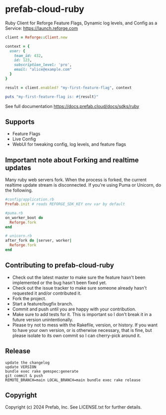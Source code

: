 # prefab-cloud-ruby

Ruby Client for Reforge Feature Flags, Dynamic log levels, and Config as a Service: https://launch.reforge.com

```ruby
client = Reforge::Client.new

context = {
  user: {
    team_id: 432,
    id: 123,
    subscription_level: 'pro',
    email: "alice@example.com"
  }
}

result = client.enabled? "my-first-feature-flag", context

puts "my-first-feature-flag is: #{result}"
```

See full documentation https://docs.prefab.cloud/docs/sdks/ruby

## Supports

- Feature Flags
- Live Config
- WebUI for tweaking config, log levels, and feature flags

## Important note about Forking and realtime updates

Many ruby web servers fork. When the process is forked, the current realtime update stream is disconnected. If you're using Puma or Unicorn, do the following.

```ruby
#config/application.rb
Prefab.init # reads REFORGE_SDK_KEY env var by default
```

```ruby
#puma.rb
on_worker_boot do
  Reforge.fork
end
```

```ruby
# unicorn.rb
after_fork do |server, worker|
  Reforge.fork
end
```



## Contributing to prefab-cloud-ruby

- Check out the latest master to make sure the feature hasn't been implemented or the bug hasn't been fixed yet.
- Check out the issue tracker to make sure someone already hasn't requested it and/or contributed it.
- Fork the project.
- Start a feature/bugfix branch.
- Commit and push until you are happy with your contribution.
- Make sure to add tests for it. This is important so I don't break it in a future version unintentionally.
- Please try not to mess with the Rakefile, version, or history. If you want to have your own version, or is otherwise necessary, that is fine, but please isolate to its own commit so I can cherry-pick around it.

## Release

```shell
update the changelog
update VERSION
bundle exec rake gemspec:generate
git commit & push
REMOTE_BRANCH=main LOCAL_BRANCH=main bundle exec rake release
```

## Copyright

Copyright (c) 2024 Prefab, Inc. See LICENSE.txt for further details.

[semantic logger]: https://logger.rocketjob.io/

